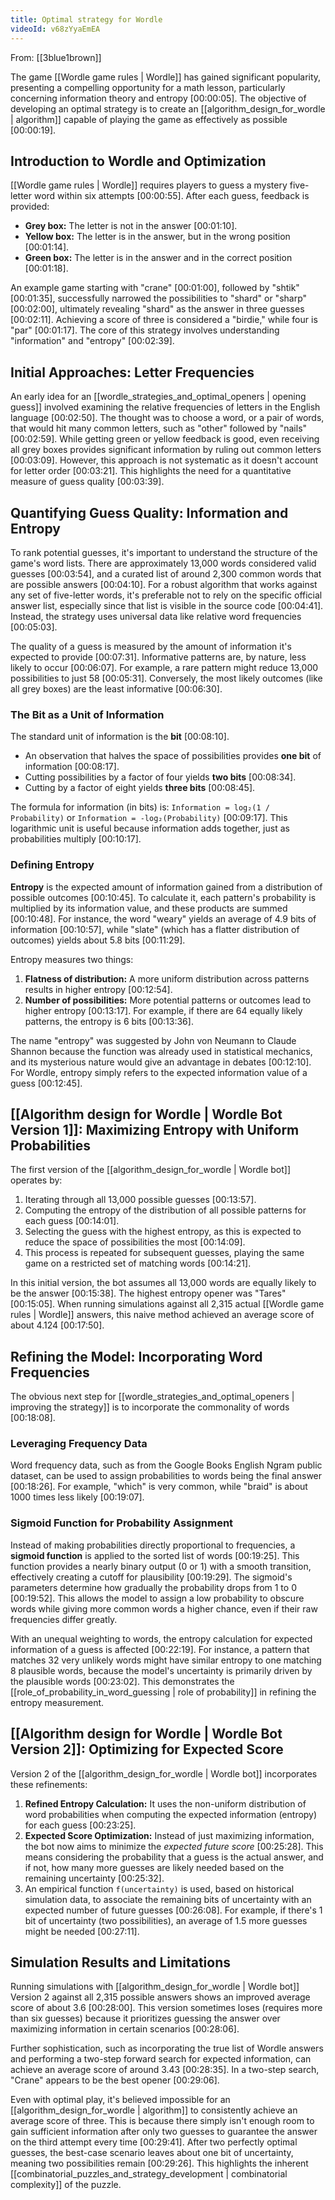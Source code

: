 ```yaml
---
title: Optimal strategy for Wordle
videoId: v68zYyaEmEA
---
```


From: [[3blue1brown]] <br/> 

The game [[Wordle game rules | Wordle]] has gained significant popularity, presenting a compelling opportunity for a math lesson, particularly concerning information theory and entropy <a class="yt-timestamp" data-t="00:00:05">[00:00:05]</a>. The objective of developing an optimal strategy is to create an [[algorithm_design_for_wordle | algorithm]] capable of playing the game as effectively as possible <a class="yt-timestamp" data-t="00:00:19">[00:00:19]</a>.

## Introduction to Wordle and Optimization

[[Wordle game rules | Wordle]] requires players to guess a mystery five-letter word within six attempts <a class="yt-timestamp" data-t="00:00:55">[00:00:55]</a>. After each guess, feedback is provided:
*   **Grey box:** The letter is not in the answer <a class="yt-timestamp" data-t="00:01:10">[00:01:10]</a>.
*   **Yellow box:** The letter is in the answer, but in the wrong position <a class="yt-timestamp" data-t="00:01:14">[00:01:14]</a>.
*   **Green box:** The letter is in the answer and in the correct position <a class="yt-timestamp" data-t="00:01:18">[00:01:18]</a>.

An example game starting with "crane" <a class="yt-timestamp" data-t="00:01:00">[00:01:00]</a>, followed by "shtik" <a class="yt-timestamp" data-t="00:01:35">[00:01:35]</a>, successfully narrowed the possibilities to "shard" or "sharp" <a class="yt-timestamp" data-t="00:02:00">[00:02:00]</a>, ultimately revealing "shard" as the answer in three guesses <a class="yt-timestamp" data-t="00:02:11">[00:02:11]</a>. Achieving a score of three is considered a "birdie," while four is "par" <a class="yt-timestamp" data-t="00:01:17">[00:01:17]</a>. The core of this strategy involves understanding "information" and "entropy" <a class="yt-timestamp" data-t="00:02:39">[00:02:39]</a>.

## Initial Approaches: Letter Frequencies

An early idea for an [[wordle_strategies_and_optimal_openers | opening guess]] involved examining the relative frequencies of letters in the English language <a class="yt-timestamp" data-t="00:02:50">[00:02:50]</a>. The thought was to choose a word, or a pair of words, that would hit many common letters, such as "other" followed by "nails" <a class="yt-timestamp" data-t="00:02:59">[00:02:59]</a>. While getting green or yellow feedback is good, even receiving all grey boxes provides significant information by ruling out common letters <a class="yt-timestamp" data-t="00:03:09">[00:03:09]</a>. However, this approach is not systematic as it doesn't account for letter order <a class="yt-timestamp" data-t="00:03:21">[00:03:21]</a>. This highlights the need for a quantitative measure of guess quality <a class="yt-timestamp" data-t="00:03:39">[00:03:39]</a>.

## Quantifying Guess Quality: Information and Entropy

To rank potential guesses, it's important to understand the structure of the game's word lists. There are approximately 13,000 words considered valid guesses <a class="yt-timestamp" data-t="00:03:54">[00:03:54]</a>, and a curated list of around 2,300 common words that are possible answers <a class="yt-timestamp" data-t="00:04:10">[00:04:10]</a>. For a robust algorithm that works against any set of five-letter words, it's preferable not to rely on the specific official answer list, especially since that list is visible in the source code <a class="yt-timestamp" data-t="00:04:41">[00:04:41]</a>. Instead, the strategy uses universal data like relative word frequencies <a class="yt-timestamp" data-t="00:05:03">[00:05:03]</a>.

The quality of a guess is measured by the amount of information it's expected to provide <a class="yt-timestamp" data-t="00:07:31">[00:07:31]</a>. Informative patterns are, by nature, less likely to occur <a class="yt-timestamp" data-t="00:06:07">[00:06:07]</a>. For example, a rare pattern might reduce 13,000 possibilities to just 58 <a class="yt-timestamp" data-t="00:05:31">[00:05:31]</a>. Conversely, the most likely outcomes (like all grey boxes) are the least informative <a class="yt-timestamp" data-t="00:06:30">[00:06:30]</a>.

### The Bit as a Unit of Information

The standard unit of information is the **bit** <a class="yt-timestamp" data-t="00:08:10">[00:08:10]</a>.
*   An observation that halves the space of possibilities provides **one bit** of information <a class="yt-timestamp" data-t="00:08:17">[00:08:17]</a>.
*   Cutting possibilities by a factor of four yields **two bits** <a class="yt-timestamp" data-t="00:08:34">[00:08:34]</a>.
*   Cutting by a factor of eight yields **three bits** <a class="yt-timestamp" data-t="00:08:45">[00:08:45]</a>.

The formula for information (in bits) is: `Information = log₂(1 / Probability)` or `Information = -log₂(Probability)` <a class="yt-timestamp" data-t="00:09:17">[00:09:17]</a>. This logarithmic unit is useful because information adds together, just as probabilities multiply <a class="yt-timestamp" data-t="00:10:17">[00:10:17]</a>.

### Defining Entropy

**Entropy** is the expected amount of information gained from a distribution of possible outcomes <a class="yt-timestamp" data-t="00:10:45">[00:10:45]</a>. To calculate it, each pattern's probability is multiplied by its information value, and these products are summed <a class="yt-timestamp" data-t="00:10:48">[00:10:48]</a>. For instance, the word "weary" yields an average of 4.9 bits of information <a class="yt-timestamp" data-t="00:10:57">[00:10:57]</a>, while "slate" (which has a flatter distribution of outcomes) yields about 5.8 bits <a class="yt-timestamp" data-t="00:11:29">[00:11:29]</a>.

Entropy measures two things:
1.  **Flatness of distribution:** A more uniform distribution across patterns results in higher entropy <a class="yt-timestamp" data-t="00:12:54">[00:12:54]</a>.
2.  **Number of possibilities:** More potential patterns or outcomes lead to higher entropy <a class="yt-timestamp" data-t="00:13:17">[00:13:17]</a>. For example, if there are 64 equally likely patterns, the entropy is 6 bits <a class="yt-timestamp" data-t="00:13:36">[00:13:36]</a>.

The name "entropy" was suggested by John von Neumann to Claude Shannon because the function was already used in statistical mechanics, and its mysterious nature would give an advantage in debates <a class="yt-timestamp" data-t="00:12:10">[00:12:10]</a>. For Wordle, entropy simply refers to the expected information value of a guess <a class="yt-timestamp" data-t="00:12:45">[00:12:45]</a>.

## [[Algorithm design for Wordle | Wordle Bot Version 1]]: Maximizing Entropy with Uniform Probabilities

The first version of the [[algorithm_design_for_wordle | Wordle bot]] operates by:
1.  Iterating through all 13,000 possible guesses <a class="yt-timestamp" data-t="00:13:57">[00:13:57]</a>.
2.  Computing the entropy of the distribution of all possible patterns for each guess <a class="yt-timestamp" data-t="00:14:01">[00:14:01]</a>.
3.  Selecting the guess with the highest entropy, as this is expected to reduce the space of possibilities the most <a class="yt-timestamp" data-t="00:14:09">[00:14:09]</a>.
4.  This process is repeated for subsequent guesses, playing the same game on a restricted set of matching words <a class="yt-timestamp" data-t="00:14:21">[00:14:21]</a>.

In this initial version, the bot assumes all 13,000 words are equally likely to be the answer <a class="yt-timestamp" data-t="00:15:38">[00:15:38]</a>. The highest entropy opener was "Tares" <a class="yt-timestamp" data-t="00:15:05">[00:15:05]</a>. When running simulations against all 2,315 actual [[Wordle game rules | Wordle]] answers, this naive method achieved an average score of about 4.124 <a class="yt-timestamp" data-t="00:17:50">[00:17:50]</a>.

## Refining the Model: Incorporating Word Frequencies

The obvious next step for [[wordle_strategies_and_optimal_openers | improving the strategy]] is to incorporate the commonality of words <a class="yt-timestamp" data-t="00:18:08">[00:18:08]</a>.

### Leveraging Frequency Data

Word frequency data, such as from the Google Books English Ngram public dataset, can be used to assign probabilities to words being the final answer <a class="yt-timestamp" data-t="00:18:26">[00:18:26]</a>. For example, "which" is very common, while "braid" is about 1000 times less likely <a class="yt-timestamp" data-t="00:19:07">[00:19:07]</a>.

### Sigmoid Function for Probability Assignment

Instead of making probabilities directly proportional to frequencies, a **sigmoid function** is applied to the sorted list of words <a class="yt-timestamp" data-t="00:19:25">[00:19:25]</a>. This function provides a nearly binary output (0 or 1) with a smooth transition, effectively creating a cutoff for plausibility <a class="yt-timestamp" data-t="00:19:29">[00:19:29]</a>. The sigmoid's parameters determine how gradually the probability drops from 1 to 0 <a class="yt-timestamp" data-t="00:19:52">[00:19:52]</a>. This allows the model to assign a low probability to obscure words while giving more common words a higher chance, even if their raw frequencies differ greatly.

With an unequal weighting to words, the entropy calculation for expected information of a guess is affected <a class="yt-timestamp" data-t="00:22:19">[00:22:19]</a>. For instance, a pattern that matches 32 very unlikely words might have similar entropy to one matching 8 plausible words, because the model's uncertainty is primarily driven by the plausible words <a class="yt-timestamp" data-t="00:23:02">[00:23:02]</a>. This demonstrates the [[role_of_probability_in_word_guessing | role of probability]] in refining the entropy measurement.

## [[Algorithm design for Wordle | Wordle Bot Version 2]]: Optimizing for Expected Score

Version 2 of the [[algorithm_design_for_wordle | Wordle bot]] incorporates these refinements:
1.  **Refined Entropy Calculation:** It uses the non-uniform distribution of word probabilities when computing the expected information (entropy) for each guess <a class="yt-timestamp" data-t="00:23:25">[00:23:25]</a>.
2.  **Expected Score Optimization:** Instead of just maximizing information, the bot now aims to minimize the *expected future score* <a class="yt-timestamp" data-t="00:25:28">[00:25:28]</a>. This means considering the probability that a guess is the actual answer, and if not, how many more guesses are likely needed based on the remaining uncertainty <a class="yt-timestamp" data-t="00:25:32">[00:25:32]</a>.
3.  An empirical function `f(uncertainty)` is used, based on historical simulation data, to associate the remaining bits of uncertainty with an expected number of future guesses <a class="yt-timestamp" data-t="00:26:08">[00:26:08]</a>. For example, if there's 1 bit of uncertainty (two possibilities), an average of 1.5 more guesses might be needed <a class="yt-timestamp" data-t="00:27:11">[00:27:11]</a>.

## Simulation Results and Limitations

Running simulations with [[algorithm_design_for_wordle | Wordle bot]] Version 2 against all 2,315 possible answers shows an improved average score of about 3.6 <a class="yt-timestamp" data-t="00:28:00">[00:28:00]</a>. This version sometimes loses (requires more than six guesses) because it prioritizes guessing the answer over maximizing information in certain scenarios <a class="yt-timestamp" data-t="00:28:06">[00:28:06]</a>.

Further sophistication, such as incorporating the true list of Wordle answers and performing a two-step forward search for expected information, can achieve an average score of around 3.43 <a class="yt-timestamp" data-t="00:28:35">[00:28:35]</a>. In a two-step search, "Crane" appears to be the best opener <a class="yt-timestamp" data-t="00:29:06">[00:29:06]</a>.

Even with optimal play, it's believed impossible for an [[algorithm_design_for_wordle | algorithm]] to consistently achieve an average score of three. This is because there simply isn't enough room to gain sufficient information after only two guesses to guarantee the answer on the third attempt every time <a class="yt-timestamp" data-t="00:29:41">[00:29:41]</a>. After two perfectly optimal guesses, the best-case scenario leaves about one bit of uncertainty, meaning two possibilities remain <a class="yt-timestamp" data-t="00:29:26">[00:29:26]</a>. This highlights the inherent [[combinatorial_puzzles_and_strategy_development | combinatorial complexity]] of the puzzle.